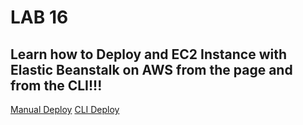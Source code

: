 # LAB 16

## Learn how to Deploy and EC2 Instance with Elastic Beanstalk on AWS from the page and from the CLI!!!

[Manual Deploy](http://lab-16-service-env.eba-n2kcanan.us-west-1.elasticbeanstalk.com/)
[CLI Deploy](http://lab-16-aws-demo-dev.us-west-1.elasticbeanstalk.com/)

